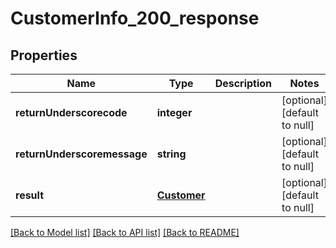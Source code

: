# CustomerInfo_200_response

## Properties
Name | Type | Description | Notes
------------ | ------------- | ------------- | -------------
**returnUnderscorecode** | **integer** |  | [optional] [default to null]
**returnUnderscoremessage** | **string** |  | [optional] [default to null]
**result** | [**Customer**](Customer.md) |  | [optional] [default to null]

[[Back to Model list]](../README.md#documentation-for-models) [[Back to API list]](../README.md#documentation-for-api-endpoints) [[Back to README]](../README.md)


